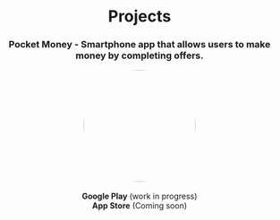 
<h1 align="center">Projects</h1>  

<h3 align="center"><b>Pocket Money</b> - Smartphone app that allows users to make money by completing offers.</h3>  

<div align="center"><img align="center" src="https://camo.githubusercontent.com/0ff8e4b14c09577613c1441ac92e6e03ac723422d07a6dffa835608e4dbba4d4/68747470733a2f2f63646e2e646973636f72646170702e636f6d2f6174746163686d656e74732f3137383633323932303536353637383038312f313130363230383433343335393132343033382f696d6167652e706e67" style="width:200px;border-radius:50%"/>
</div> 

<br>
<div align="center">
  <b>Google Play</b> (work in progress)
  <br>
  <b>App Store</b> (Coming soon)
</div>


